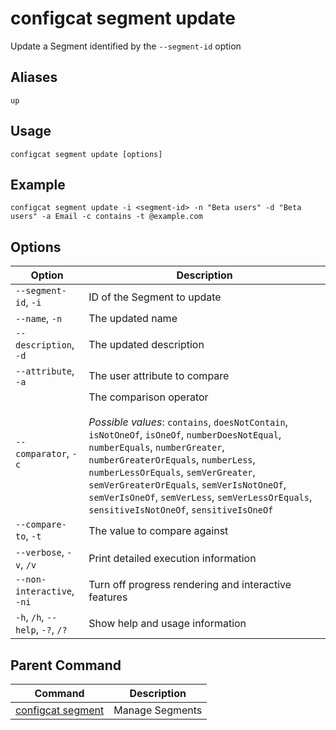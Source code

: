 # configcat segment update
Update a Segment identified by the `--segment-id` option
## Aliases
`up`
## Usage
```
configcat segment update [options]
```
## Example
```
configcat segment update -i <segment-id> -n "Beta users" -d "Beta users" -a Email -c contains -t @example.com
```
## Options
| Option | Description |
| ------ | ----------- |
| `--segment-id`, `-i` | ID of the Segment to update |
| `--name`, `-n` | The updated name |
| `--description`, `-d` | The updated description |
| `--attribute`, `-a` | The user attribute to compare |
| `--comparator`, `-c` | The comparison operator<br/><br/>*Possible values*: `contains`, `doesNotContain`, `isNotOneOf`, `isOneOf`, `numberDoesNotEqual`, `numberEquals`, `numberGreater`, `numberGreaterOrEquals`, `numberLess`, `numberLessOrEquals`, `semVerGreater`, `semVerGreaterOrEquals`, `semVerIsNotOneOf`, `semVerIsOneOf`, `semVerLess`, `semVerLessOrEquals`, `sensitiveIsNotOneOf`, `sensitiveIsOneOf` |
| `--compare-to`, `-t` | The value to compare against |
| `--verbose`, `-v`, `/v` | Print detailed execution information |
| `--non-interactive`, `-ni` | Turn off progress rendering and interactive features |
| `-h`, `/h`, `--help`, `-?`, `/?` | Show help and usage information |
## Parent Command
| Command | Description |
| ------ | ----------- |
| [configcat segment](configcat-segment.md) | Manage Segments |
